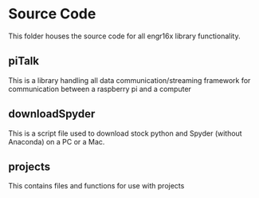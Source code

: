 # Source Code

This folder houses the source code for all engr16x library functionality.

## piTalk

This is a library handling all data communication/streaming framework for communication between a raspberry pi and a computer

## downloadSpyder

This is a script file used to download stock python and Spyder (without Anaconda) on a PC or a Mac.

## projects

This contains files and functions for use with projects
